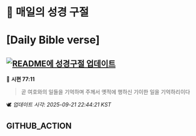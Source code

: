 # 🙏 매일의 성경 구절
# [Daily Bible verse]
## [![README에 성경구절 업데이트](https://github.com/DONGSUKA/first_test/actions/workflows/update-readme-bible.yml/badge.svg)](https://github.com/DONGSUKA/first_test/actions/workflows/update-readme-bible.yml)
<!-- START_BIBLE_VERSE -->
📖 **시편 77:11**
> 곧 여호와의 일들을 기억하며 주께서 옛적에 행하신 기이한 일을 기억하리이다

🕊️ _업데이트 시각: 2025-09-21 22:44:21 KST_
  <!-- END_BIBLE_VERSE -->
## GITHUB_ACTION
